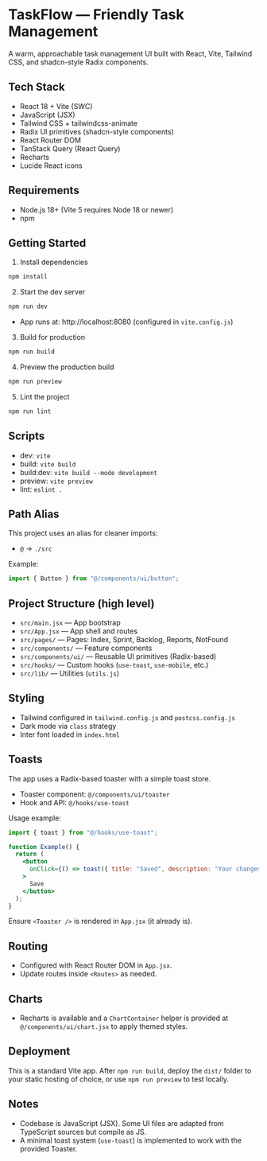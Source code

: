 # TaskFlow — Friendly Task Management

A warm, approachable task management UI built with React, Vite, Tailwind CSS, and shadcn-style Radix components.

## Tech Stack
- React 18 + Vite (SWC)
- JavaScript (JSX)
- Tailwind CSS + tailwindcss-animate
- Radix UI primitives (shadcn-style components)
- React Router DOM
- TanStack Query (React Query)
- Recharts
- Lucide React icons

## Requirements
- Node.js 18+ (Vite 5 requires Node 18 or newer)
- npm

## Getting Started
1) Install dependencies
```sh
npm install
```

2) Start the dev server
```sh
npm run dev
```
- App runs at: http://localhost:8080 (configured in `vite.config.js`)

3) Build for production
```sh
npm run build
```

4) Preview the production build
```sh
npm run preview
```

5) Lint the project
```sh
npm run lint
```

## Scripts
- dev: `vite`
- build: `vite build`
- build:dev: `vite build --mode development`
- preview: `vite preview`
- lint: `eslint .`

## Path Alias
This project uses an alias for cleaner imports:
- `@` -> `./src`

Example:
```js
import { Button } from "@/components/ui/button";
```

## Project Structure (high level)
- `src/main.jsx` — App bootstrap
- `src/App.jsx` — App shell and routes
- `src/pages/` — Pages: Index, Sprint, Backlog, Reports, NotFound
- `src/components/` — Feature components
- `src/components/ui/` — Reusable UI primitives (Radix-based)
- `src/hooks/` — Custom hooks (`use-toast`, `use-mobile`, etc.)
- `src/lib/` — Utilities (`utils.js`)

## Styling
- Tailwind configured in `tailwind.config.js` and `postcss.config.js`
- Dark mode via `class` strategy
- Inter font loaded in `index.html`

## Toasts
The app uses a Radix-based toaster with a simple toast store.
- Toaster component: `@/components/ui/toaster`
- Hook and API: `@/hooks/use-toast`

Usage example:
```jsx
import { toast } from "@/hooks/use-toast";

function Example() {
  return (
    <button
      onClick={() => toast({ title: "Saved", description: "Your changes are saved." })}
    >
      Save
    </button>
  );
}
```
Ensure `<Toaster />` is rendered in `App.jsx` (it already is).

## Routing
- Configured with React Router DOM in `App.jsx`.
- Update routes inside `<Routes>` as needed.

## Charts
- Recharts is available and a `ChartContainer` helper is provided at `@/components/ui/chart.jsx` to apply themed styles.

## Deployment
This is a standard Vite app. After `npm run build`, deploy the `dist/` folder to your static hosting of choice, or use `npm run preview` to test locally.

## Notes
- Codebase is JavaScript (JSX). Some UI files are adapted from TypeScript sources but compile as JS.
- A minimal toast system (`use-toast`) is implemented to work with the provided Toaster.